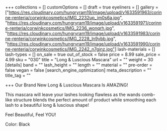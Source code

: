 +++
collections = []
customOptions = []
draft = true
eyeliners = []
gallery = ["https://res.cloudinary.com/hungryram19/image/upload/v1633591963/corinne-renteria/corwinkcosmetics/IMG_2232up_jm0s6a.jpg", "https://res.cloudinary.com/hungryram19/image/upload/v1633591971/corinne-renteria/corwinkcosmetics/IMG_2236_wonqrh.jpg", "https://res.cloudinary.com/hungryram19/image/upload/v1633591983/corinne-renteria/corwinkcosmetics/IMG_2228_ln9vbb.jpg", "https://res.cloudinary.com/hungryram19/image/upload/v1633591990/corinne-renteria/corwinkcosmetics/IMG_2242_n7ginz.jpg"]
lash-materials = []
lash-types = []
on_sale = true
out_of_stock = false
price = 8.99
sale_price = 4.99
sku = "030"
title = "Long & Luscious Mascara"
url = ""
weight = 30
[details]
band = ""
lash_height = ""
length = ""
material = ""
pre-order = false
vegan = false
[search_engine_optimization]
meta_description = ""
title_tag = ""

+++
Our Brand New Long & Luscious Mascara Is AMAZING!

This mascara will leave your lashes looking flawless as the wands comb-like structure blends the perfect amount of product while smoothing each lash to a beautiful long & luscious shape!

Feel Beautiful, Feel YOU!

 Color: Black